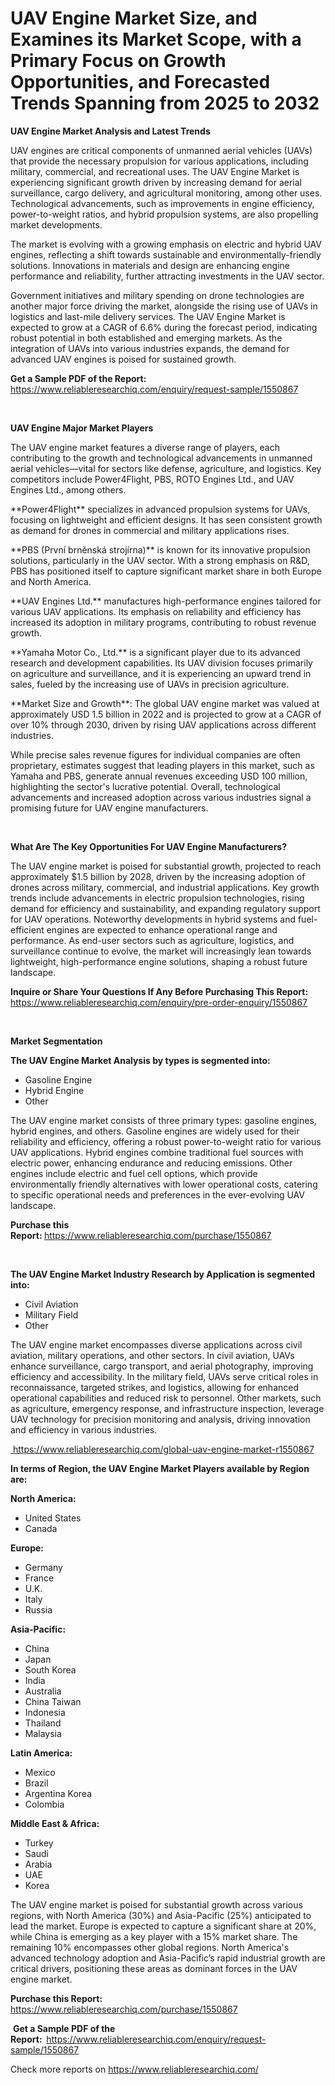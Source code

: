 <p><h1>UAV Engine Market Size, and Examines its Market Scope, with a Primary Focus on Growth Opportunities, and Forecasted Trends Spanning from 2025 to 2032</h1></p><p><strong>UAV Engine Market Analysis and Latest Trends</strong></p>
<p><p>UAV engines are critical components of unmanned aerial vehicles (UAVs) that provide the necessary propulsion for various applications, including military, commercial, and recreational uses. The UAV Engine Market is experiencing significant growth driven by increasing demand for aerial surveillance, cargo delivery, and agricultural monitoring, among other uses. Technological advancements, such as improvements in engine efficiency, power-to-weight ratios, and hybrid propulsion systems, are also propelling market developments.</p><p>The market is evolving with a growing emphasis on electric and hybrid UAV engines, reflecting a shift towards sustainable and environmentally-friendly solutions. Innovations in materials and design are enhancing engine performance and reliability, further attracting investments in the UAV sector. </p><p>Government initiatives and military spending on drone technologies are another major force driving the market, alongside the rising use of UAVs in logistics and last-mile delivery services. The UAV Engine Market is expected to grow at a CAGR of 6.6% during the forecast period, indicating robust potential in both established and emerging markets. As the integration of UAVs into various industries expands, the demand for advanced UAV engines is poised for sustained growth.</p></p>
<p><strong>Get a Sample PDF of the Report:&nbsp;</strong> <a href="https://www.reliableresearchiq.com/enquiry/request-sample/1550867?utm_campaign=2265&utm_medium=2&utm_source=Github&utm_content=ia&utm_term=08042025&utm_id=uav-engine">https://www.reliableresearchiq.com/enquiry/request-sample/1550867</a></p>
<p>&nbsp;</p>
<p><strong>UAV Engine Major Market Players</strong></p>
<p><p>The UAV engine market features a diverse range of players, each contributing to the growth and technological advancements in unmanned aerial vehicles—vital for sectors like defense, agriculture, and logistics. Key competitors include Power4Flight, PBS, ROTO Engines Ltd., and UAV Engines Ltd., among others.</p><p>**Power4Flight** specializes in advanced propulsion systems for UAVs, focusing on lightweight and efficient designs. It has seen consistent growth as demand for drones in commercial and military applications rises.</p><p>**PBS (První brněnská strojírna)** is known for its innovative propulsion solutions, particularly in the UAV sector. With a strong emphasis on R&D, PBS has positioned itself to capture significant market share in both Europe and North America.</p><p>**UAV Engines Ltd.** manufactures high-performance engines tailored for various UAV applications. Its emphasis on reliability and efficiency has increased its adoption in military programs, contributing to robust revenue growth.</p><p>**Yamaha Motor Co., Ltd.** is a significant player due to its advanced research and development capabilities. Its UAV division focuses primarily on agriculture and surveillance, and it is experiencing an upward trend in sales, fueled by the increasing use of UAVs in precision agriculture.</p><p>**Market Size and Growth**: The global UAV engine market was valued at approximately USD 1.5 billion in 2022 and is projected to grow at a CAGR of over 10% through 2030, driven by rising UAV applications across different industries.</p><p>While precise sales revenue figures for individual companies are often proprietary, estimates suggest that leading players in this market, such as Yamaha and PBS, generate annual revenues exceeding USD 100 million, highlighting the sector's lucrative potential. Overall, technological advancements and increased adoption across various industries signal a promising future for UAV engine manufacturers.</p></p>
<p>&nbsp;</p>
<p><strong>What Are The Key Opportunities For UAV Engine Manufacturers?</strong></p>
<p><p>The UAV engine market is poised for substantial growth, projected to reach approximately $1.5 billion by 2028, driven by the increasing adoption of drones across military, commercial, and industrial applications. Key growth trends include advancements in electric propulsion technologies, rising demand for efficiency and sustainability, and expanding regulatory support for UAV operations. Noteworthy developments in hybrid systems and fuel-efficient engines are expected to enhance operational range and performance. As end-user sectors such as agriculture, logistics, and surveillance continue to evolve, the market will increasingly lean towards lightweight, high-performance engine solutions, shaping a robust future landscape.</p></p>
<p><strong>Inquire or Share Your Questions If Any Before Purchasing This Report:</strong> <a href="https://www.reliableresearchiq.com/enquiry/pre-order-enquiry/1550867?utm_campaign=2265&utm_medium=2&utm_source=Github&utm_content=ia&utm_term=08042025&utm_id=uav-engine">https://www.reliableresearchiq.com/enquiry/pre-order-enquiry/1550867</a></p>
<p>&nbsp;</p>
<p><strong>Market Segmentation</strong></p>
<p><strong>The UAV Engine Market Analysis by types is segmented into:</strong></p>
<p><ul><li>Gasoline Engine</li><li>Hybrid Engine</li><li>Other</li></ul></p>
<p><p>The UAV engine market consists of three primary types: gasoline engines, hybrid engines, and others. Gasoline engines are widely used for their reliability and efficiency, offering a robust power-to-weight ratio for various UAV applications. Hybrid engines combine traditional fuel sources with electric power, enhancing endurance and reducing emissions. Other engines include electric and fuel cell options, which provide environmentally friendly alternatives with lower operational costs, catering to specific operational needs and preferences in the ever-evolving UAV landscape.</p></p>
<p><strong>Purchase this Report:&nbsp;</strong><a href="https://www.reliableresearchiq.com/purchase/1550867?utm_campaign=2265&utm_medium=2&utm_source=Github&utm_content=ia&utm_term=08042025&utm_id=uav-engine">https://www.reliableresearchiq.com/purchase/1550867</a></p>
<p>&nbsp;</p>
<p><strong>The UAV Engine Market Industry Research by Application is segmented into:</strong></p>
<p><ul><li>Civil Aviation</li><li>Military Field</li><li>Other</li></ul></p>
<p><p>The UAV engine market encompasses diverse applications across civil aviation, military operations, and other sectors. In civil aviation, UAVs enhance surveillance, cargo transport, and aerial photography, improving efficiency and accessibility. In the military field, UAVs serve critical roles in reconnaissance, targeted strikes, and logistics, allowing for enhanced operational capabilities and reduced risk to personnel. Other markets, such as agriculture, emergency response, and infrastructure inspection, leverage UAV technology for precision monitoring and analysis, driving innovation and efficiency in various industries.</p></p>
<p><a href="https://www.reliableresearchiq.com/global-uav-engine-market-r1550867?utm_campaign=2265&utm_medium=2&utm_source=Github&utm_content=ia&utm_term=08042025&utm_id=uav-engine">&nbsp;https://www.reliableresearchiq.com/global-uav-engine-market-r1550867</a></p>
<p><strong>In terms of Region, the UAV Engine Market Players available by Region are:</strong></p>
<p>
    <p> <strong> North America: </strong>
        <ul>
            <li>United States</li>
            <li>Canada</li>
        </ul>
        </p> 
    <p> <strong> Europe: </strong>
        <ul>
            <li>Germany</li>
            <li>France</li>
            <li>U.K.</li>
            <li>Italy</li>
            <li>Russia</li>
        </ul>
        </p> 
    <p> <strong> Asia-Pacific: </strong>
        <ul>
            <li>China</li>
            <li>Japan</li>
            <li>South Korea</li>
            <li>India</li>
            <li>Australia</li>
            <li>China Taiwan</li>
            <li>Indonesia</li>
            <li>Thailand</li>
            <li>Malaysia</li>
        </ul>
        </p> 
    <p> <strong> Latin America: </strong>
        <ul>
            <li>Mexico</li>
            <li>Brazil</li>
            <li>Argentina Korea</li>
            <li>Colombia</li>
        </ul>
        </p> 
    <p> <strong> Middle East & Africa: </strong>
        <ul>
            <li>Turkey</li>
            <li>Saudi</li>
            <li>Arabia</li>
            <li>UAE</li>
            <li>Korea</li>
        </ul>
    </p>
    </p>
<p><p>The UAV engine market is poised for substantial growth across various regions, with North America (30%) and Asia-Pacific (25%) anticipated to lead the market. Europe is expected to capture a significant share at 20%, while China is emerging as a key player with a 15% market share. The remaining 10% encompasses other global regions. North America's advanced technology adoption and Asia-Pacific’s rapid industrial growth are critical drivers, positioning these areas as dominant forces in the UAV engine market.</p></p>
<p><strong>Purchase this Report: </strong><a href="https://www.reliableresearchiq.com/purchase/1550867?utm_campaign=2265&utm_medium=2&utm_source=Github&utm_content=ia&utm_term=08042025&utm_id=uav-engine">https://www.reliableresearchiq.com/purchase/1550867</a></p>
<p>&nbsp;<strong>Get a Sample PDF of the Report:&nbsp;&nbsp;</strong><a href="https://www.reliableresearchiq.com/enquiry/request-sample/1550867?utm_campaign=2265&utm_medium=2&utm_source=Github&utm_content=ia&utm_term=08042025&utm_id=uav-engine">https://www.reliableresearchiq.com/enquiry/request-sample/1550867</a></p>
<p><strong></strong></p>
<p>Check more reports on <a href="https://www.reliableresearchiq.com/?utm_campaign=2265&utm_medium=2&utm_source=Github&utm_content=ia&utm_term=08042025&utm_id=uav-engine">https://www.reliableresearchiq.com/</a></p>